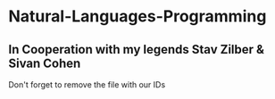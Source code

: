 # Natural-Languages-Programming

## In Cooperation with my legends Stav Zilber & Sivan Cohen

Don't forget to remove the file with our IDs
